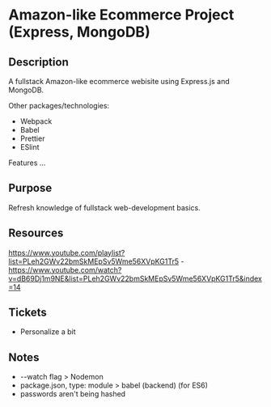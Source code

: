 # Amazon-like Ecommerce Project (Express, MongoDB)

## Description

A fullstack Amazon-like ecommerce webisite using Express.js and MongoDB.

Other packages/technologies:

- Webpack
- Babel
- Prettier
- ESlint

Features ...

## Purpose

Refresh knowledge of fullstack web-development basics.

## Resources

https://www.youtube.com/playlist?list=PLeh2GWv22bmSkMEpSv5Wme56XVpKG1Tr5 - https://www.youtube.com/watch?v=dB69Dj1m9NE&list=PLeh2GWv22bmSkMEpSv5Wme56XVpKG1Tr5&index=14

## Tickets

- Personalize a bit

## Notes

- --watch flag > Nodemon
- package.json, type: module > babel (backend) (for ES6)
- passwords aren't being hashed
